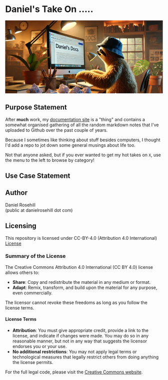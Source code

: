 # Daniel's Take On .....

![alt text](images/banner.png)

## Purpose Statement

After **much** work, my [documentation site](https://docs.bydanielrosehill.com) is a "thing" and contains a somewhat organised gathering of all the random markdown notes that I've uploaded to Github over the past couple of years.

Because I sometimes like thinking about stuff besides computers, I thought I'd add a repo to jot down some general musings about life too.

Not that anyone asked, but if you ever wanted to get my hot takes on `X`, use the menu to the left to browse by category!


## Use Case Statement

## Author

Daniel Rosehill  
(public at danielrosehill dot com)

## Licensing

This repository is licensed under CC-BY-4.0 (Attribution 4.0 International) 
[License](https://creativecommons.org/licenses/by/4.0/)

### Summary of the License
The Creative Commons Attribution 4.0 International (CC BY 4.0) license allows others to:
- **Share**: Copy and redistribute the material in any medium or format.
- **Adapt**: Remix, transform, and build upon the material for any purpose, even commercially.

The licensor cannot revoke these freedoms as long as you follow the license terms.

#### License Terms
- **Attribution**: You must give appropriate credit, provide a link to the license, and indicate if changes were made. You may do so in any reasonable manner, but not in any way that suggests the licensor endorses you or your use.
- **No additional restrictions**: You may not apply legal terms or technological measures that legally restrict others from doing anything the license permits.

For the full legal code, please visit the [Creative Commons website](https://creativecommons.org/licenses/by/4.0/legalcode).